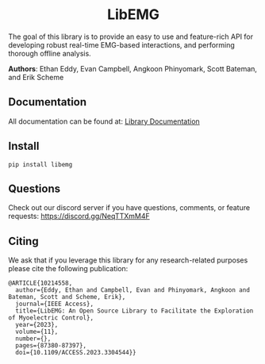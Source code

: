 <h1 align="center">LibEMG</h1>

The goal of this library is to provide an easy to use and feature-rich API for developing robust real-time EMG-based interactions, and performing thorough offline analysis.

**Authors**: Ethan Eddy, Evan Campbell, Angkoon Phinyomark, Scott Bateman, and Erik Scheme

## Documentation
All documentation can be found at: [Library Documentation](https://libemg.github.io/libemg/)

## Install 
`pip install libemg`

## Questions
Check out our discord server if you have questions, comments, or feature requests: https://discord.gg/NeqTTXmM4F

## Citing
We ask that if you leverage this library for any research-related purposes please cite the following publication:

```
@ARTICLE{10214558,
  author={Eddy, Ethan and Campbell, Evan and Phinyomark, Angkoon and Bateman, Scott and Scheme, Erik},
  journal={IEEE Access}, 
  title={LibEMG: An Open Source Library to Facilitate the Exploration of Myoelectric Control}, 
  year={2023},
  volume={11},
  number={},
  pages={87380-87397},
  doi={10.1109/ACCESS.2023.3304544}}
```
